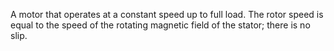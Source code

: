 A motor that operates at a constant speed up to full load. The rotor speed is equal to the speed of the rotating magnetic field of the stator; there is no slip.